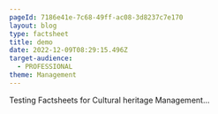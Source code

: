```yaml
---
pageId: 7186e41e-7c68-49ff-ac08-3d8237c7e170
layout: blog
type: factsheet
title: demo
date: 2022-12-09T08:29:15.496Z
target-audience:
  - PROFESSIONAL
theme: Management
---
```

T﻿esting Factsheets for Cultural heritage Management...